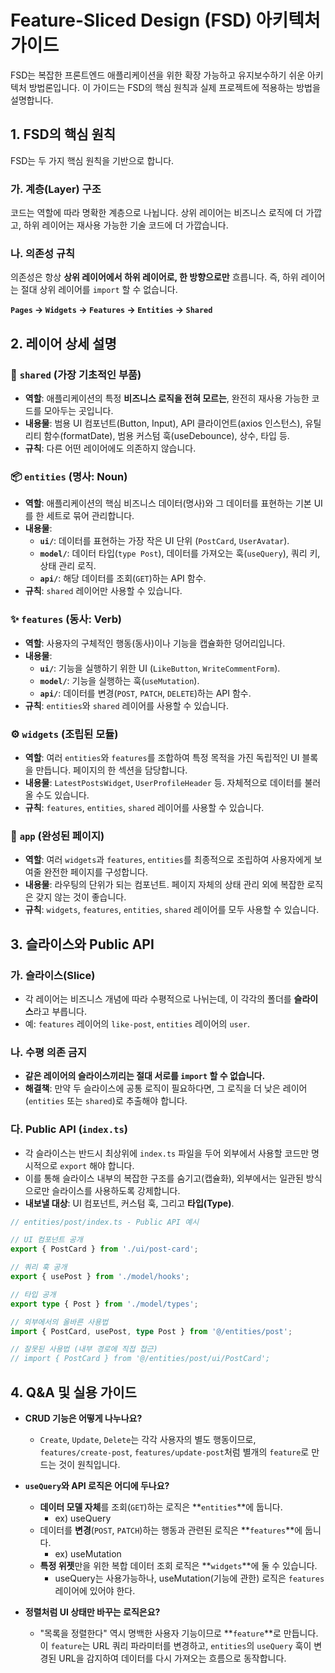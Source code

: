 # Feature-Sliced Design (FSD) 아키텍처 가이드

FSD는 복잡한 프론트엔드 애플리케이션을 위한 확장 가능하고 유지보수하기 쉬운 아키텍처 방법론입니다. 이 가이드는 FSD의 핵심 원칙과 실제 프로젝트에 적용하는 방법을 설명합니다.

## 1\. FSD의 핵심 원칙

FSD는 두 가지 핵심 원칙을 기반으로 합니다.

### 가. 계층(Layer) 구조

코드는 역할에 따라 명확한 계층으로 나뉩니다. 상위 레이어는 비즈니스 로직에 더 가깝고, 하위 레이어는 재사용 가능한 기술 코드에 더 가깝습니다.

### 나. 의존성 규칙

의존성은 항상 **상위 레이어에서 하위 레이어로, 한 방향으로만** 흐릅니다. 즉, 하위 레이어는 절대 상위 레이어를 `import` 할 수 없습니다.

**`Pages` → `Widgets` → `Features` → `Entities` → `Shared`**

## 2\. 레이어 상세 설명

### 🦴 `shared` (가장 기초적인 부품)

- **역할**: 애플리케이션의 특정 **비즈니스 로직을 전혀 모르는**, 완전히 재사용 가능한 코드를 모아두는 곳입니다.
- **내용물**: 범용 UI 컴포넌트(Button, Input), API 클라이언트(axios 인스턴스), 유틸리티 함수(formatDate), 범용 커스텀 훅(useDebounce), 상수, 타입 등.
- **규칙**: 다른 어떤 레이어에도 의존하지 않습니다.

### 📦 `entities` (명사: Noun)

- **역할**: 애플리케이션의 핵심 비즈니스 데이터(명사)와 그 데이터를 표현하는 기본 UI를 한 세트로 묶어 관리합니다.
- **내용물**:
  - **`ui/`**: 데이터를 표현하는 가장 작은 UI 단위 (`PostCard`, `UserAvatar`).
  - **`model/`**: 데이터 타입(`type Post`), 데이터를 가져오는 훅(`useQuery`), 쿼리 키, 상태 관리 로직.
  - **`api/`**: 해당 데이터를 조회(`GET`)하는 API 함수.
- **규칙**: `shared` 레이어만 사용할 수 있습니다.

### ✨ `features` (동사: Verb)

- **역할**: 사용자의 구체적인 행동(동사)이나 기능을 캡슐화한 덩어리입니다.
- **내용물**:
  - **`ui/`**: 기능을 실행하기 위한 UI (`LikeButton`, `WriteCommentForm`).
  - **`model/`**: 기능을 실행하는 훅(`useMutation`).
  - **`api/`**: 데이터를 변경(`POST`, `PATCH`, `DELETE`)하는 API 함수.
- **규칙**: `entities`와 `shared` 레이어를 사용할 수 있습니다.

### ⚙️ `widgets` (조립된 모듈)

- **역할**: 여러 `entities`와 `features`를 조합하여 특정 목적을 가진 독립적인 UI 블록을 만듭니다. 페이지의 한 섹션을 담당합니다.
- **내용물**: `LatestPostsWidget`, `UserProfileHeader` 등. 자체적으로 데이터를 불러올 수도 있습니다.
- **규칙**: `features`, `entities`, `shared` 레이어를 사용할 수 있습니다.

### 📄 `app` (완성된 페이지)

- **역할**: 여러 `widgets`과 `features`, `entities`를 최종적으로 조립하여 사용자에게 보여줄 완전한 페이지를 구성합니다.
- **내용물**: 라우팅의 단위가 되는 컴포넌트. 페이지 자체의 상태 관리 외에 복잡한 로직은 갖지 않는 것이 좋습니다.
- **규칙**: `widgets`, `features`, `entities`, `shared` 레이어를 모두 사용할 수 있습니다.

## 3\. 슬라이스와 Public API

### 가. 슬라이스(Slice)

- 각 레이어는 비즈니스 개념에 따라 수평적으로 나뉘는데, 이 각각의 폴더를 **슬라이스**라고 부릅니다.
- 예: `features` 레이어의 `like-post`, `entities` 레이어의 `user`.

### 나. 수평 의존 금지

- **같은 레이어의 슬라이스끼리는 절대 서로를 `import` 할 수 없습니다.**
- **해결책**: 만약 두 슬라이스에 공통 로직이 필요하다면, 그 로직을 더 낮은 레이어(`entities` 또는 `shared`)로 추출해야 합니다.

### 다. Public API (`index.ts`)

- 각 슬라이스는 반드시 최상위에 `index.ts` 파일을 두어 외부에서 사용할 코드만 명시적으로 `export` 해야 합니다.
- 이를 통해 슬라이스 내부의 복잡한 구조를 숨기고(캡슐화), 외부에서는 일관된 방식으로만 슬라이스를 사용하도록 강제합니다.
- **내보낼 대상**: UI 컴포넌트, 커스텀 훅, 그리고 **타입(Type)**.

<!-- end list -->

```ts
// entities/post/index.ts - Public API 예시

// UI 컴포넌트 공개
export { PostCard } from './ui/post-card';

// 쿼리 훅 공개
export { usePost } from './model/hooks';

// 타입 공개
export type { Post } from './model/types';
```

```ts
// 외부에서의 올바른 사용법
import { PostCard, usePost, type Post } from '@/entities/post';

// 잘못된 사용법 (내부 경로에 직접 접근)
// import { PostCard } from '@/entities/post/ui/PostCard';
```

## 4\. Q\&A 및 실용 가이드

- **CRUD 기능은 어떻게 나누나요?**

  - `Create`, `Update`, `Delete`는 각각 사용자의 별도 행동이므로, `features/create-post`, `features/update-post`처럼 별개의 `feature`로 만드는 것이 원칙입니다.

- **`useQuery`와 API 로직은 어디에 두나요?**

  - **데이터 모델 자체**를 조회(`GET`)하는 로직은 \*\*`entities`\*\*에 둡니다.
    - ex) useQuery
  - 데이터를 **변경**(`POST`, `PATCH`)하는 행동과 관련된 로직은 \*\*`features`\*\*에 둡니다.
    - ex) useMutation
  - **특정 위젯**만을 위한 복합 데이터 조회 로직은 \*\*`widgets`\*\*에 둘 수 있습니다.
    - useQuery는 사용가능하나, useMutation(기능에 관한) 로직은 `features` 레이어에 있어야 한다.

- **정렬처럼 UI 상태만 바꾸는 로직은요?**

  - "목록을 정렬한다" 역시 명백한 사용자 기능이므로 \*\*`feature`\*\*로 만듭니다. 이 `feature`는 URL 쿼리 파라미터를 변경하고, `entities`의 `useQuery` 훅이 변경된 URL을 감지하여 데이터를 다시 가져오는 흐름으로 동작합니다.

